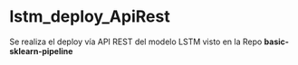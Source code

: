 # lstm_deploy_ApiRest
Se realiza el deploy vía API REST del modelo LSTM visto en la Repo **basic-sklearn-pipeline**
